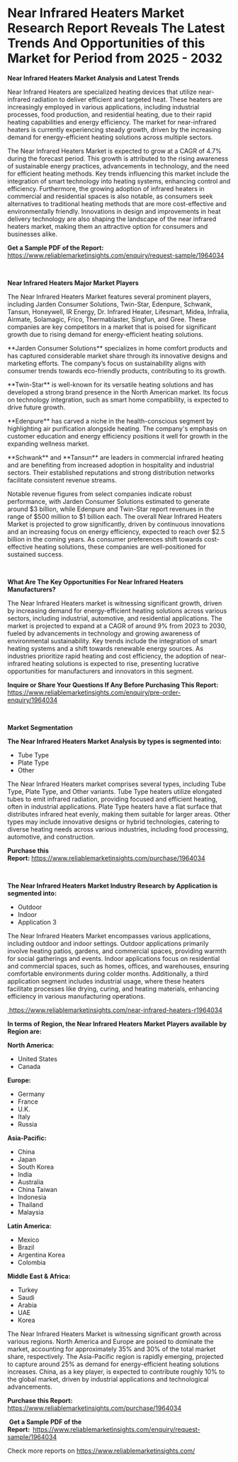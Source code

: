 <p><h1>Near Infrared Heaters Market Research Report Reveals The Latest Trends And Opportunities of this Market for Period from 2025 - 2032</h1></p><p><strong>Near Infrared Heaters Market Analysis and Latest Trends</strong></p>
<p><p>Near Infrared Heaters are specialized heating devices that utilize near-infrared radiation to deliver efficient and targeted heat. These heaters are increasingly employed in various applications, including industrial processes, food production, and residential heating, due to their rapid heating capabilities and energy efficiency. The market for near-infrared heaters is currently experiencing steady growth, driven by the increasing demand for energy-efficient heating solutions across multiple sectors.</p><p>The Near Infrared Heaters Market is expected to grow at a CAGR of 4.7% during the forecast period. This growth is attributed to the rising awareness of sustainable energy practices, advancements in technology, and the need for efficient heating methods. Key trends influencing this market include the integration of smart technology into heating systems, enhancing control and efficiency. Furthermore, the growing adoption of infrared heaters in commercial and residential spaces is also notable, as consumers seek alternatives to traditional heating methods that are more cost-effective and environmentally friendly. Innovations in design and improvements in heat delivery technology are also shaping the landscape of the near infrared heaters market, making them an attractive option for consumers and businesses alike.</p></p>
<p><strong>Get a Sample PDF of the Report:&nbsp;</strong> <a href="https://www.reliablemarketinsights.com/enquiry/request-sample/1964034?utm_campaign=2137&utm_medium=2&utm_source=Github&utm_content=ia&utm_term=23022025&utm_id=near-infrared-heaters">https://www.reliablemarketinsights.com/enquiry/request-sample/1964034</a></p>
<p>&nbsp;</p>
<p><strong>Near Infrared Heaters Major Market Players</strong></p>
<p><p>The Near Infrared Heaters Market features several prominent players, including Jarden Consumer Solutions, Twin-Star, Edenpure, Schwank, Tansun, Honeywell, IR Energy, Dr. Infrared Heater, Lifesmart, Midea, Infralia, Airmate, Solamagic, Frico, Thermablaster, Singfun, and Gree. These companies are key competitors in a market that is poised for significant growth due to rising demand for energy-efficient heating solutions.</p><p>**Jarden Consumer Solutions** specializes in home comfort products and has captured considerable market share through its innovative designs and marketing efforts. The company’s focus on sustainability aligns with consumer trends towards eco-friendly products, contributing to its growth.</p><p>**Twin-Star** is well-known for its versatile heating solutions and has developed a strong brand presence in the North American market. Its focus on technology integration, such as smart home compatibility, is expected to drive future growth.</p><p>**Edenpure** has carved a niche in the health-conscious segment by highlighting air purification alongside heating. The company's emphasis on customer education and energy efficiency positions it well for growth in the expanding wellness market.</p><p>**Schwank** and **Tansun** are leaders in commercial infrared heating and are benefiting from increased adoption in hospitality and industrial sectors. Their established reputations and strong distribution networks facilitate consistent revenue streams.</p><p>Notable revenue figures from select companies indicate robust performance, with Jarden Consumer Solutions estimated to generate around $3 billion, while Edenpure and Twin-Star report revenues in the range of $500 million to $1 billion each. The overall Near Infrared Heaters Market is projected to grow significantly, driven by continuous innovations and an increasing focus on energy efficiency, expected to reach over $2.5 billion in the coming years. As consumer preferences shift towards cost-effective heating solutions, these companies are well-positioned for sustained success.</p></p>
<p>&nbsp;</p>
<p><strong>What Are The Key Opportunities For Near Infrared Heaters Manufacturers?</strong></p>
<p><p>The Near Infrared Heaters market is witnessing significant growth, driven by increasing demand for energy-efficient heating solutions across various sectors, including industrial, automotive, and residential applications. The market is projected to expand at a CAGR of around 9% from 2023 to 2030, fueled by advancements in technology and growing awareness of environmental sustainability. Key trends include the integration of smart heating systems and a shift towards renewable energy sources. As industries prioritize rapid heating and cost efficiency, the adoption of near-infrared heating solutions is expected to rise, presenting lucrative opportunities for manufacturers and innovators in this segment.</p></p>
<p><strong>Inquire or Share Your Questions If Any Before Purchasing This Report:</strong> <a href="https://www.reliablemarketinsights.com/enquiry/pre-order-enquiry/1964034?utm_campaign=2137&utm_medium=2&utm_source=Github&utm_content=ia&utm_term=23022025&utm_id=near-infrared-heaters">https://www.reliablemarketinsights.com/enquiry/pre-order-enquiry/1964034</a></p>
<p>&nbsp;</p>
<p><strong>Market Segmentation</strong></p>
<p><strong>The Near Infrared Heaters Market Analysis by types is segmented into:</strong></p>
<p><ul><li>Tube Type</li><li>Plate Type</li><li>Other</li></ul></p>
<p><p>The Near Infrared Heaters market comprises several types, including Tube Type, Plate Type, and Other variants. Tube Type heaters utilize elongated tubes to emit infrared radiation, providing focused and efficient heating, often in industrial applications. Plate Type heaters have a flat surface that distributes infrared heat evenly, making them suitable for larger areas. Other types may include innovative designs or hybrid technologies, catering to diverse heating needs across various industries, including food processing, automotive, and construction.</p></p>
<p><strong>Purchase this Report:&nbsp;</strong><a href="https://www.reliablemarketinsights.com/purchase/1964034?utm_campaign=2137&utm_medium=2&utm_source=Github&utm_content=ia&utm_term=23022025&utm_id=near-infrared-heaters">https://www.reliablemarketinsights.com/purchase/1964034</a></p>
<p>&nbsp;</p>
<p><strong>The Near Infrared Heaters Market Industry Research by Application is segmented into:</strong></p>
<p><ul><li>Outdoor</li><li>Indoor</li><li>Application 3</li></ul></p>
<p><p>The Near Infrared Heaters Market encompasses various applications, including outdoor and indoor settings. Outdoor applications primarily involve heating patios, gardens, and commercial spaces, providing warmth for social gatherings and events. Indoor applications focus on residential and commercial spaces, such as homes, offices, and warehouses, ensuring comfortable environments during colder months. Additionally, a third application segment includes industrial usage, where these heaters facilitate processes like drying, curing, and heating materials, enhancing efficiency in various manufacturing operations.</p></p>
<p><a href="https://www.reliablemarketinsights.com/near-infrared-heaters-r1964034?utm_campaign=2137&utm_medium=2&utm_source=Github&utm_content=ia&utm_term=23022025&utm_id=near-infrared-heaters">&nbsp;https://www.reliablemarketinsights.com/near-infrared-heaters-r1964034</a></p>
<p><strong>In terms of Region, the Near Infrared Heaters Market Players available by Region are:</strong></p>
<p>
    <p> <strong> North America: </strong>
        <ul>
            <li>United States</li>
            <li>Canada</li>
        </ul>
        </p> 
    <p> <strong> Europe: </strong>
        <ul>
            <li>Germany</li>
            <li>France</li>
            <li>U.K.</li>
            <li>Italy</li>
            <li>Russia</li>
        </ul>
        </p> 
    <p> <strong> Asia-Pacific: </strong>
        <ul>
            <li>China</li>
            <li>Japan</li>
            <li>South Korea</li>
            <li>India</li>
            <li>Australia</li>
            <li>China Taiwan</li>
            <li>Indonesia</li>
            <li>Thailand</li>
            <li>Malaysia</li>
        </ul>
        </p> 
    <p> <strong> Latin America: </strong>
        <ul>
            <li>Mexico</li>
            <li>Brazil</li>
            <li>Argentina Korea</li>
            <li>Colombia</li>
        </ul>
        </p> 
    <p> <strong> Middle East & Africa: </strong>
        <ul>
            <li>Turkey</li>
            <li>Saudi</li>
            <li>Arabia</li>
            <li>UAE</li>
            <li>Korea</li>
        </ul>
    </p>
    </p>
<p><p>The Near Infrared Heaters Market is witnessing significant growth across various regions. North America and Europe are poised to dominate the market, accounting for approximately 35% and 30% of the total market share, respectively. The Asia-Pacific region is rapidly emerging, projected to capture around 25% as demand for energy-efficient heating solutions increases. China, as a key player, is expected to contribute roughly 10% to the global market, driven by industrial applications and technological advancements.</p></p>
<p><strong>Purchase this Report: </strong><a href="https://www.reliablemarketinsights.com/purchase/1964034?utm_campaign=2137&utm_medium=2&utm_source=Github&utm_content=ia&utm_term=23022025&utm_id=near-infrared-heaters">https://www.reliablemarketinsights.com/purchase/1964034</a></p>
<p>&nbsp;<strong>Get a Sample PDF of the Report:&nbsp;&nbsp;</strong><a href="https://www.reliablemarketinsights.com/enquiry/request-sample/1964034?utm_campaign=2137&utm_medium=2&utm_source=Github&utm_content=ia&utm_term=23022025&utm_id=near-infrared-heaters">https://www.reliablemarketinsights.com/enquiry/request-sample/1964034</a></p>
<p><strong></strong></p>
<p>Check more reports on <a href="https://www.reliablemarketinsights.com/?utm_campaign=2137&utm_medium=2&utm_source=Github&utm_content=ia&utm_term=23022025&utm_id=near-infrared-heaters">https://www.reliablemarketinsights.com/</a></p>